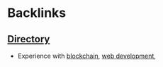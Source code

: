 
# Backlinks
## [Directory](<Directory.md>)
- Experience with [blockchain](<blockchain.md>), [web development](<web development.md>),

